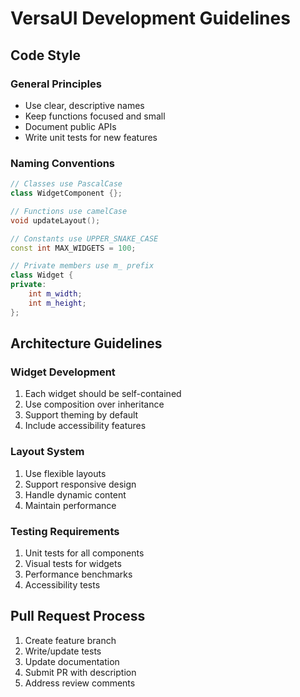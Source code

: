 # VersaUI Development Guidelines

## Code Style

### General Principles
- Use clear, descriptive names
- Keep functions focused and small
- Document public APIs
- Write unit tests for new features

### Naming Conventions
```cpp
// Classes use PascalCase
class WidgetComponent {};

// Functions use camelCase
void updateLayout();

// Constants use UPPER_SNAKE_CASE
const int MAX_WIDGETS = 100;

// Private members use m_ prefix
class Widget {
private:
    int m_width;
    int m_height;
};
```

## Architecture Guidelines

### Widget Development
1. Each widget should be self-contained
2. Use composition over inheritance
3. Support theming by default
4. Include accessibility features

### Layout System
1. Use flexible layouts
2. Support responsive design
3. Handle dynamic content
4. Maintain performance

### Testing Requirements
1. Unit tests for all components
2. Visual tests for widgets
3. Performance benchmarks
4. Accessibility tests

## Pull Request Process
1. Create feature branch
2. Write/update tests
3. Update documentation
4. Submit PR with description
5. Address review comments 